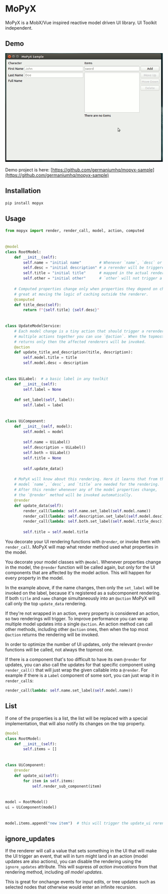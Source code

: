 # MoPyX

MoPyX is a MobX/Vue inspired reactive model driven UI library. UI Toolkit independent.

## Demo

![PySide2 MoPyX Demo](https://raw.githubusercontent.com/germaniumhq/mopyx-sample/master/demo.gif)

Demo project is here: [https://github.com/germaniumhq/mopyx-sample](https://github.com/germaniumhq/mopyx-sample)

## Installation

```sh
pip install mopyx
```

## Usage

```py
from mopyx import render, render_call, model, action, computed


@model
class RootModel:
    def __init__(self):
        self.name = "initial name"        # Whenever `name`, `desc` or `title` change,
        self.desc = "initial description" # a rerender will be triggered. This is
        self.title = "initial title"      # mapped in the actual rendering. Changing
        self.other = "initial other"      # `other` will not trigger a rerender.

    # Computed properties change only when properties they depend on change, and are
    # great at moving the logic of caching outside the renderer.
    @computed
    def title_desc(self):
        return f"{self.title} {self.desc}"


class UpdateModelService:
    # Each model change is a tiny action that should trigger a rerender. To cluster
    # multiple actions together you can use `@action`. When the topmost `@action`
    # returns only then the affected renderers will be invoked.
    @action
    def update_title_and_description(title, description):
        self.model.title = title
        self.model.desc = description


class UiLabel:  # a basic label in any toolkit
    def __init__(self):
        self.label = None

    def set_label(self, label):
        self.label = label


class UiComponent:
    def __init__(self, model):
        self.model = model

        self.name = UiLabel()
        self.description = UiLabel()
        self.both = UiLabel()
        self.title = None

        self.update_data()

    # MoPyX will know about this rendering. Here it learns that from the
    # model `name`, `desc`, and `title` are needed for the rendering.
    # After this render whenever any of the model properties change,
    # the `@render` method will be invoked automatically.
    @render
    def update_data(self):
        render_call(lambda: self.name.set_label(self.model.name))
        render_call(lambda: self.description.set_label(self.model.desc))
        render_call(lambda: self.both.set_label(self.model.title_desc))

        self.title = self.model.title
```

You decorate your UI rendering functions with `@render`, or invoke them with
`render_call`. MoPyX will map what render method used what properties in the
model.

You decorate your model classes with `@model`. Whenever properties change in the
model, the `@render` function will be called again, but only for the UI components
that are affected by the model action. This will happen for every property in the
model.

In the example above, if the name changes, then only the `set_label` will be
invoked on the label, because it's registered as a subcomponent rendering. If
both `title`  and `name` change simultaneously into an `@action` MoPyX will
call only the top `update_data` rendering.

If they're not wrapped in an action, every property is considered an action, so
two renderings will trigger. To improve performance you can wrap multiple model
updates into a single `@action`. An action method can call other methods,
including other `@action` ones, then when the top most `@action` returns the
rendering will be invoked.

In order to optimize the number of UI updates, only the relevant `@render`
functions will be called, not always the topmost one.

If there is a component that's too difficult to have its own `@render` for
updates, you can also call the updates for that specific component using
`render_call()` that will just wrap the given callable into a `@render`. For
example if there is a `Label` component of some sort, you can just wrap it in
`render_call`s:

```py
render_call(lambda: self.name.set_label(self.model.name))
```

## List

If one of the properties is a list, the list will be replaced with a special
implementation, that will also notify its changes on the top property.

```py
@model
class RootModel:
    def __init__(self):
        self.items = []


class UiComponent:
    @render
    def update_ui(self):
        for item in self.items:
            self.render_sub_component(item)


model = RootModel()
ui = UiComponent(model)


model.items.append("new item")  # this will trigger the update_ui rerender.
```

## ignore_updates

If the renderer will call a value that sets something in the UI that will make
the UI trigger an event, that will in turn might land in an action (model
updates are also actions), you can disable the rendering using the
`ignore_updates` attribute. This will supress _all action invocations_ from
that rendering method, including _all model updates_.

This is great for onchange events for input edits, or tree updates such as
selected nodes that otherwise would enter an infinite recursion.

